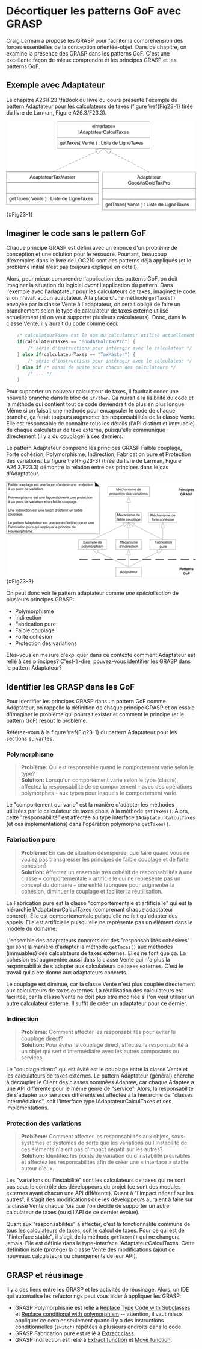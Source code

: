 # Décortiquer les patterns GoF avec GRASP

Craig Larman a proposé les GRASP pour faciliter la compréhension des forces essentielles de la conception orientée-objet. Dans ce chapitre, on examine la présence des GRASP dans les patterns GoF. C'est une excellente façon de mieux comprendre et les principes GRASP et les patterns GoF.

## Exemple avec Adaptateur

Le chapitre A26/F23&nbsp;\faBook&nbsp;du livre du cours présente l'exemple du pattern Adaptateur pour les calculateurs de taxes (figure&nbsp;\ref{Fig23-1} tirée du livre de Larman, Figure A26.3/F23.3). 

![Le pattern Adaptateur](images/Fig23.1.png "Figure A26.1/F23.1 du livre de Larman"){#Fig23-1}

## Imaginer le code sans le pattern GoF

Chaque principe GRASP est défini avec un énoncé d'un problème de conception et une solution pour le résoudre. Pourtant, beaucoup d'exemples dans le livre de LOG210 sont des patterns déjà appliqués (et le problème initial n'est pas toujours expliqué en détail). 

Alors, pour mieux comprendre l'application des patterns GoF, on doit imaginer la situation du logiciel *avant* l'application du pattern. Dans l'exemple avec l'adaptateur pour les calculateurs de taxes, imaginez le code si on n'avait aucun adaptateur. À la place d'une méthode `getTaxes()` envoyée par la classe Vente à l'adaptateur, on serait obligé de faire un branchement selon le type de calculateur de taxes externe utilisé actuellement (si on veut supporter plusieurs calculateurs). Donc, dans la classe Vente, il y aurait du code comme ceci:

```Java
    /* calculateurTaxes est le nom du calculateur utilisé actuellement */
    if(calculateurTaxes == "GoodAsGoldTaxPro") {
        /* série d'instructions pour intéragir avec le calculateur */
    } else if(calculateurTaxes == "TaxMaster") {
        /* série d'instructions pour intéragir avec le calculateur */
    } else if /* ainsi de suite pour chacun des calculateurs */
        /* ... */
    }
```

Pour supporter un nouveau calculateur de taxes, il faudrait coder une nouvelle branche dans le bloc de `if/then`. 
Ça nuirait à la lisibilité du code et la méthode qui contient tout ce code deviendrait de plus en plus longue. 
Même si on faisait une méthode pour encapsuler le code de chaque branche, ça ferait toujours augmenter les responsabilités de la classe Vente. 
Elle est responsable de connaître tous les détails (l'API distinct et immuable) de chaque calculateur de taxe externe, puisqu'elle communique directement (il y a du couplage) à ces derniers.

Le pattern Adaptateur comprend les principes GRASP Faible couplage, Forte cohésion, Polymorphisme, Indirection, Fabrication pure et Protection des variations. La figure&nbsp;\ref{Fig23-3} (tirée du livre de Larman, Figure A26.3/F23.3) démontre la relation entre ces principes dans le cas d'Adaptateur.

![Adaptateur et principes GRASP](images/Fig23.3.png "Figure A26.3/F23.3 du livre de Larman"){#Fig23-3}

On peut donc voir le pattern adaptateur comme *une spécialisation* de plusieurs principes GRASP:

- Polymorphisme
- Indirection
- Fabrication pure
- Faible couplage
- Forte cohésion
- Protection des variations

Êtes-vous en mesure d'expliquer dans ce contexte comment Adaptateur est relié à ces principes? C'est-à-dire, pouvez-vous identifier les GRASP dans le pattern Adaptateur?

## Identifier les GRASP dans les GoF

Pour identifier les principes GRASP dans un pattern GoF comme Adaptateur, on rappelle la définition de chaque principe GRASP et on essaie d'imaginer le problème qui pourrait exister et comment le principe (et le pattern GoF) résout le problème.

Référez-vous à la figure&nbsp;\ref{Fig23-1} du pattern Adaptateur pour les sections suivantes.

### Polymorphisme

> **Problème:** Qui est responsable quand le comportement varie selon le type?  
> **Solution:** Lorsqu'un comportement varie selon le type (classe), affectez la responsabilité de ce comportement - avec des opérations polymorphes - aux types pour lesquels le comportement varie.

Le "comportement qui varie" est la manière d'adapter les méthodes utilisées par le calculateur de taxes choisi à la méthode `getTaxes()`. Alors, cette "responsabilité" est affectée au type interface `IAdaptateurCalculTaxes` (et ces implémentations) dans l'opération polymorphe `getTaxes()`.

### Fabrication pure

> **Problème:** En cas de situation désespérée, que faire quand vous ne voulez pas transgresser les principes de faible couplage et de forte cohésion?  
> **Solution:** Affectez un ensemble très cohésif de responsabilités à une classe « comportementale » artificielle qui ne représente pas un concept du domaine - une entité fabriquée pour augmenter la cohésion, diminuer le couplage et faciliter la réutilisation.

La Fabrication pure est la classe "comportementale et artificielle" qui est la hiérarchie IAdaptateurCalculTaxes (comprenant chaque adaptateur concret). Elle est comportementale puisqu'elle ne fait qu'adapter des appels. Elle est artificielle puisqu'elle ne représente pas un élément dans le modèle du domaine. 

L'ensemble des adaptateurs concrets ont des "responsabilités cohésives" qui sont la manière d'adapter la méthode `getTaxes()` aux méthodes (immuables) des calculateurs de taxes externes. Elles ne font que ça. La cohésion est augmentée aussi dans la classe Vente qui n'a plus la responsabilité de s'adapter aux calculateurs de taxes externes. C'est le travail qui a été donné aux adaptateurs concrets. 

Le couplage est diminué, car la classe Vente n'est plus couplée directement aux calculateurs de taxes externes. La réutilisation des calculateurs est facilitée, car la classe Vente ne doit plus être modifiée si l'on veut utiliser un autre calculateur externe. Il suffit de créer un adaptateur pour ce dernier.

### Indirection

> **Problème:** Comment affecter les responsabilités pour éviter le couplage direct?  
> **Solution:** Pour éviter le couplage direct, affectez la responsabilité à un objet qui sert d'intermédiaire avec les autres composants ou services.

Le "couplage direct" qui est évité est le couplage entre la classe Vente et les calculateurs de taxes externes. Le pattern Adaptateur (général) cherche à découpler le Client des classes nommées Adaptee, car chaque Adaptee a une API différente pour le même genre de "service". Alors, la responsabilité de s'adapter aux services différents est affectée à la hiérarchie de "classes intermédiaires", soit l'interface type IAdaptateurCalculTaxes et ses implémentations.

### Protection des variations

> **Problème:** Comment affecter les responsabilités aux objets, sous-systèmes et systèmes de sorte que les variations ou l'instabilité de ces éléments n'aient pas d'impact négatif sur les autres?  
> **Solution:** Identifiez les points de variation ou d'instabilité prévisibles et affectez les responsabilités afin de créer une « interface » stable autour d'eux.

Les "variations ou l'instabilité" sont les calculateurs de taxes qui ne sont pas sous le contrôle des développeurs du projet (ce sont des modules externes ayant chacun une API différente). Quant à "l'impact négatif sur les autres", il s'agit des modifications que les développeurs auraient à faire sur la classe Vente chaque fois que l'on décide de supporter un autre calculateur de taxes (ou si l'API de ce dernier évolue). 

Quant aux "responsabilités" à affecter, c'est la fonctionnalité commune de tous les calculateurs de taxes, soit le calcul de taxes. Pour ce qui est de "l'interface stable", il s'agit de la méthode `getTaxes()` qui ne changera jamais. Elle est définie dans le type-interface IAdaptateurCalculTaxes. Cette définition isole (protège) la classe Vente des modifications (ajout de nouveaux calculateurs ou changements de leur API). 

## GRASP et réusinage

Il y a des liens entre les GRASP et les activités de réusinage. 
Alors, un IDE qui automatise les refactorings peut vous aider à appliquer les GRASP:

- GRASP Polymorphisme est relié à [Replace Type Code with Subclasses](https://refactoring.com/catalog/replaceTypeCodeWithSubclasses.html) et [Replace conditional with polymorphism](https://refactoring.com/catalog/replaceConditionalWithPolymorphism.html) -- attention, il vaut mieux appliquer ce dernier seulement quand il y a des instructions conditionnelles (`switch`) répétées à plusieurs endroits dans le code.
- GRASP Fabrication pure est relié à [Extract class](https://refactoring.com/catalog/extractClass.html).
- GRASP Indirection est relié à [Extract function](https://refactoring.com/catalog/extractFunction.html) et [Move function](https://refactoring.com/catalog/moveFunction.html).

